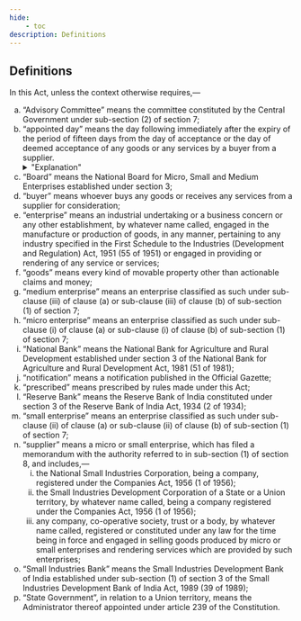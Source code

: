 ```yaml
---
hide:
    - toc
description: Definitions
---
```


<style>
    ol.outer-list {
        list-style-type: lower-alpha;
    }
    ol.outer-list ol.inner-list {
        list-style-type: lower-roman;
    }
    ol.outer-list ol.inner-list ol.sub-inner-list {
        list-style-type: lower-alpha;
    }
</style>

## Definitions

In this Act, unless the context otherwise requires,—
<ol class="outer-list">
<li> “Advisory Committee” means the committee constituted by the Central Government under sub-section (2) of section 7;</li>
<li> “appointed day” means the day following immediately after the expiry of the period of fifteen days from the day of acceptance or the day of deemed acceptance of any goods or any services by a buyer from a supplier.
    <details class="abstract">
        <summary>"Explanation"</summary>
            <p>For the purposes of this clause,—</p>
                <ol class="inner-list">
                    <li> “the day of acceptance” means,—
                        <ol class="sub-inner-list">
                            <li> the day of the actual delivery of goods or the rendering of services; or
                            <li>b. where any objection is made in writing by the buyer regarding acceptance of goods or services within fifteen days from the day of the delivery of goods or the rendering of services, the day on which such objection is removed by the supplier;</li>
                        </ol>
                    </li>
                    <li> “the day of deemed acceptance” means, where no objection is made in writing by the buyer regarding acceptance of goods or services within fifteen days from the day of the delivery of goods or the rendering of services, the day of the actual delivery of goods or the rendering of services;</li>
                </ol>
    </details>
</li>
<li> “Board” means the National Board for Micro, Small and Medium Enterprises established under section 3;</li>
<li> “buyer” means whoever buys any goods or receives any services from a supplier for consideration;</li>
<li> “enterprise” means an industrial undertaking or a business concern or any other establishment, by whatever name called, engaged in the manufacture or production of goods, in any manner, pertaining to any industry specified in the First Schedule to the Industries (Development and Regulation) Act, 1951 (55 of 1951) or engaged in providing or rendering of any service or services;</li>
<li> “goods” means every kind of movable property other than actionable claims and money;</li>
<li> “medium enterprise” means an enterprise classified as such under sub-clause (iii) of clause (a) or sub-clause (iii) of clause (b) of sub-section (1) of section 7;</li>
<li> “micro enterprise” means an enterprise classified as such under sub-clause (i) of clause (a) or sub-clause (i) of clause (b) of sub-section (1) of section 7;</li>
<li> “National Bank” means the National Bank for Agriculture and Rural Development established under section 3 of the National Bank for Agriculture and Rural Development Act, 1981 (51 of 1981);</li>
<li> “notification” means a notification published in the Official Gazette;</li>
<li> “prescribed” means prescribed by rules made under this Act;</li>
<li> “Reserve Bank” means the Reserve Bank of India constituted under section 3 of the Reserve Bank of India Act, 1934 (2 of 1934);</li>
<li> “small enterprise” means an enterprise classified as such under sub-clause (ii) of clause (a) or sub-clause (ii) of clause (b) of sub-section (1) of section 7;</li>
<li> “supplier” means a micro or small enterprise, which has filed a memorandum with the authority referred to in sub-section (1) of section 8, and includes,—
    <ol class="inner-list">
        <li> the National Small Industries Corporation, being a company, registered under the Companies Act, 1956 (1 of 1956);</li>
        <li> the Small Industries Development Corporation of a State or a Union territory, by whatever name called, being a company registered under the Companies Act, 1956 (1 of 1956);</li>
        <li> any company, co-operative society, trust or a body, by whatever name called, registered or constituted under any law for the time being in force and engaged in selling goods produced by micro or small enterprises and rendering services which are provided by such enterprises;</li>
    </ol>
</li>
<li> “Small Industries Bank” means the Small Industries Development Bank of India established under sub-section (1) of section 3 of the Small Industries Development Bank of India Act, 1989 (39 of 1989);</li>
<li> “State Government”, in relation to a Union territory, means the Administrator thereof appointed under article 239 of the Constitution.</li>
</ol>
